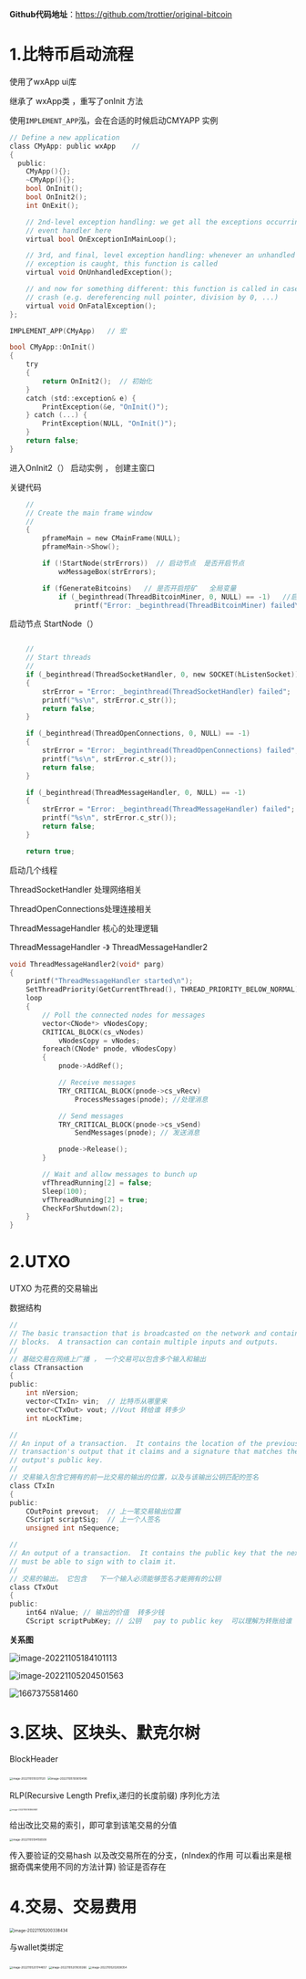 **Github代码地址**：https://github.com/trottier/original-bitcoin



# 1.比特币启动流程

使用了wxApp ui库

继承了	wxApp类  ，重写了onInit 方法

使用`IMPLEMENT_APP`泓，会在合适的时候启动CMYAPP 实例

```c
// Define a new application
class CMyApp: public wxApp    //
{
  public:
    CMyApp(){};
    ~CMyApp(){};
    bool OnInit();
    bool OnInit2();
    int OnExit();

    // 2nd-level exception handling: we get all the exceptions occurring in any
    // event handler here
    virtual bool OnExceptionInMainLoop();

    // 3rd, and final, level exception handling: whenever an unhandled
    // exception is caught, this function is called
    virtual void OnUnhandledException();

    // and now for something different: this function is called in case of a
    // crash (e.g. dereferencing null pointer, division by 0, ...)
    virtual void OnFatalException();
};

IMPLEMENT_APP(CMyApp)   // 宏 

bool CMyApp::OnInit()
{
    try
    {
        return OnInit2();  // 初始化
    }
    catch (std::exception& e) {
        PrintException(&e, "OnInit()");
    } catch (...) {
        PrintException(NULL, "OnInit()");
    }
    return false;
}

```



进入OnInit2（） 启动实例 ， 创建主窗口

关键代码

```c
    //
    // Create the main frame window
    //
    {
        pframeMain = new CMainFrame(NULL);
        pframeMain->Show();

        if (!StartNode(strErrors))  // 启动节点  是否开启节点
            wxMessageBox(strErrors);

        if (fGenerateBitcoins)   // 是否开启挖矿   全局变量
            if (_beginthread(ThreadBitcoinMiner, 0, NULL) == -1)   //启动挖矿线程
                printf("Error: _beginthread(ThreadBitcoinMiner) failed\n");

```



启动节点 StartNode（）

```c

    //
    // Start threads
    //
    if (_beginthread(ThreadSocketHandler, 0, new SOCKET(hListenSocket)) == -1)
    {
        strError = "Error: _beginthread(ThreadSocketHandler) failed";
        printf("%s\n", strError.c_str());
        return false;
    }

    if (_beginthread(ThreadOpenConnections, 0, NULL) == -1)
    {
        strError = "Error: _beginthread(ThreadOpenConnections) failed";
        printf("%s\n", strError.c_str());
        return false;
    }

    if (_beginthread(ThreadMessageHandler, 0, NULL) == -1)
    {
        strError = "Error: _beginthread(ThreadMessageHandler) failed";
        printf("%s\n", strError.c_str());
        return false;
    }

    return true;
```

启动几个线程

ThreadSocketHandler 处理网络相关

ThreadOpenConnections处理连接相关

ThreadMessageHandler 核心的处理逻辑



ThreadMessageHandler  -》 ThreadMessageHandler2

```c
void ThreadMessageHandler2(void* parg)
{
    printf("ThreadMessageHandler started\n");
    SetThreadPriority(GetCurrentThread(), THREAD_PRIORITY_BELOW_NORMAL);
    loop
    {
        // Poll the connected nodes for messages
        vector<CNode*> vNodesCopy;
        CRITICAL_BLOCK(cs_vNodes)
            vNodesCopy = vNodes;
        foreach(CNode* pnode, vNodesCopy)
        {
            pnode->AddRef();

            // Receive messages
            TRY_CRITICAL_BLOCK(pnode->cs_vRecv)
                ProcessMessages(pnode); //处理消息

            // Send messages
            TRY_CRITICAL_BLOCK(pnode->cs_vSend)
                SendMessages(pnode); // 发送消息

            pnode->Release();
        }

        // Wait and allow messages to bunch up
        vfThreadRunning[2] = false;
        Sleep(100);
        vfThreadRunning[2] = true;
        CheckForShutdown(2);
    }
}
```







# 2.UTXO

UTXO  为花费的交易输出 

数据结构

```c
//
// The basic transaction that is broadcasted on the network and contained in
// blocks.  A transaction can contain multiple inputs and outputs.
//
// 基础交易在网络上广播 ， 一个交易可以包含多个输入和输出
class CTransaction
{
public:
    int nVersion;
    vector<CTxIn> vin;  // 比特币从哪里来
    vector<CTxOut> vout; //Vout 转给谁 转多少
    int nLockTime;
```



```c
//
// An input of a transaction.  It contains the location of the previous
// transaction's output that it claims and a signature that matches the
// output's public key.
//
// 交易输入包含它拥有的前一比交易的输出的位置，以及与该输出公钥匹配的签名
class CTxIn
{
public:
    COutPoint prevout;  // 上一笔交易输出位置
    CScript scriptSig;  // 上一个人签名
    unsigned int nSequence;
```



```c
//
// An output of a transaction.  It contains the public key that the next input
// must be able to sign with to claim it.
//
// 交易的输出。 它包含   下一个输入必须能够签名才能拥有的公钥
class CTxOut
{
public:
    int64 nValue; // 输出的价值  转多少钱
    CScript scriptPubKey; // 公钥   pay to public key  可以理解为转账给谁
```





**关系图**

![image-20221105184101113](assets/image-20221105184101113.png)

![image-20221105204501563](assets/image-20221105204501563.png)

![1667375581460](.\assets\166737558146x.png)

# 3.区块、区块头、默克尔树

BlockHeader

<img src="assets/image-20221105193311120.png" alt="image-20221105193311120" style="zoom:33%;" />

<img src="assets/image-20221105193610496.png" alt="image-20221105193610496" style="zoom:35%;" />

RLP(Recursive Length Prefix,递归的长度前缀)     序列化方法

<img src="assets/image-20221105193849801.png" alt="image-20221105193849801" style="zoom:25%;" />

给出改比交易的索引，即可拿到该笔交易的分值

<img src="assets/image-20221105194156508.png" alt="image-20221105194156508" style="zoom:33%;" />

传入要验证的交易hash   以及改交易所在的分支，(nIndex的作用 可以看出来是根据奇偶来使用不同的方法计算) 验证是否存在







# 4.交易、交易费用

<img src="assets/image-20221105200338434.png" alt="image-20221105200338434" style="zoom:50%;" />

与wallet类绑定



 <img src="assets/image-20221105201744657.png" alt="image-20221105201744657" style="zoom:33%;" />



<img src="assets/image-20221105201830266.png" alt="image-20221105201830266" style="zoom:33%;" />

<img src="assets/image-20221105202838354.png" alt="image-20221105202838354" style="zoom:33%;" />

























































































































































